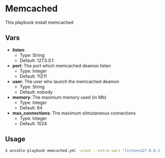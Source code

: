 Memcached
=========

This playbook install memcached

## Vars

* **listen**:
  * Type: String
  * Default: 127.0.0.1
* **port**: The port which memcached deamon listen
  * Type: Integer
  * Default: 11211
* **user**: The user who launch the memcached deamon
  * Type: String
  * Default: nobody
* **memory**: The maximum memory used (in Mb)
  * Type: Integer
  * Default: 64
* **max_connections**: The maximum silmutaneous connections
  * Type: Integer
  * Default: 1024

## Usage

``` bash
$ ansible-playbook memcached.yml -uroot --extra-vars "listen=127.0.0.1 port=11211 user=nobody memory=64 max_connections=1024"
```
